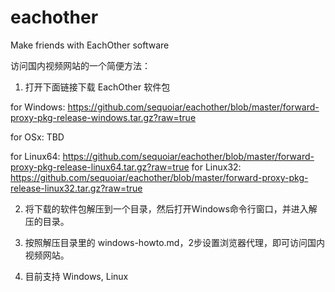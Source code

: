 eachother
=========

Make friends with EachOther software



访问国内视频网站的一个简便方法：

1. 打开下面链接下载 EachOther 软件包

for Windows: https://github.com/sequoiar/eachother/blob/master/forward-proxy-pkg-release-windows.tar.gz?raw=true

for OSx: TBD

for Linux64: https://github.com/sequoiar/eachother/blob/master/forward-proxy-pkg-release-linux64.tar.gz?raw=true
for Linux32: https://github.com/sequoiar/eachother/blob/master/forward-proxy-pkg-release-linux32.tar.gz?raw=true

2. 将下载的软件包解压到一个目录，然后打开Windows命令行窗口，并进入解压的目录。

3. 按照解压目录里的 windows-howto.md，2步设置浏览器代理，即可访问国内视频网站。

4. 目前支持 Windows, Linux
